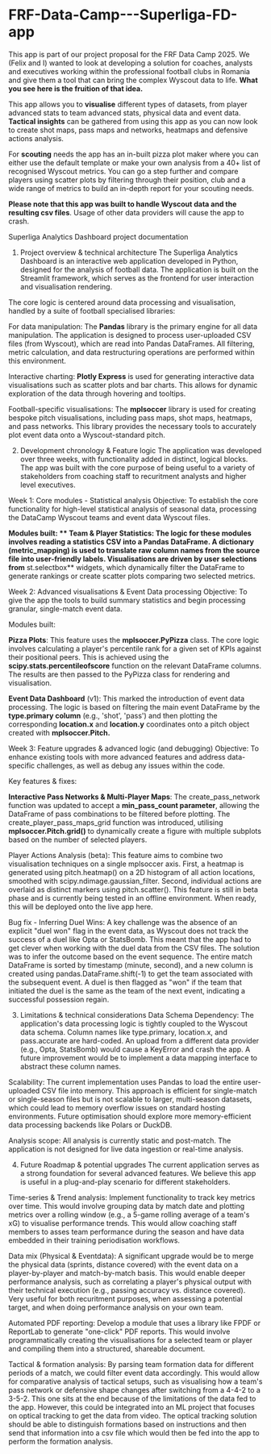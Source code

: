 # FRF-Data-Camp---Superliga-FD-app
This app is part of our project proposal for the FRF Data Camp 2025. We (Felix and I) wanted to look at developing a solution for coaches, analysts and executives working within the professional football clubs in Romania and give them a tool that can bring the complex Wyscout data to life. **What you see here is the fruition of that idea.**

This app allows you to **visualise** different types of datasets, from player advanced stats to team advanced stats, physical data and event data. 
**Tactical insights** can be gathered from using this app as you can now look to create shot maps, pass maps and networks, heatmaps and defensive actions analysis. 

For **scouting** needs the app has an in-built pizza plot maker where you can either use the default template or make your own analysis from a 40+ list of recognised Wyscout metrics. You can go a step further and compare players using scatter plots by filtering through their position, club and a wide range of metrics to build an in-depth report for your scouting needs.

**Please note that this app was built to handle Wyscout data and the resulting csv files**. 
Usage of other data providers will cause the app to crash.

Superliga Analytics Dashboard project documentation 

1. Project overview & technical architecture
The Superliga Analytics Dashboard is an interactive web application developed in Python, designed for the analysis of football data. The application is built on the Streamlit framework, which serves as the frontend for user interaction and visualisation rendering. 

The core logic is centered around data processing and visualisation, handled by a suite of football specialised libraries:

For data manipulation: The **Pandas** library is the primary engine for all data manipulation. The application is designed to process user-uploaded CSV files (from Wyscout), which are read into Pandas DataFrames. All filtering, metric calculation, and data restructuring operations are performed within this environment.

Interactive charting: **Plotly Express** is used for generating interactive data visualisations such as scatter plots and bar charts. This allows for dynamic exploration of the data through hovering and tooltips.

Football-specific visualisations: The **mplsoccer** library is used for creating bespoke pitch visualisations, including pass maps, shot maps, heatmaps, and pass networks. This library provides the necessary tools to accurately plot event data onto a Wyscout-standard pitch.

2. Development chronology & Feature logic
The application was developed over three weeks, with functionality added in distinct, logical blocks. The app was built with the core purpose of being useful to a variety of stakeholders from coaching staff to recuritment analysts and higher level executives.

Week 1: Core modules - Statistical analysis
Objective: To establish the core functionality for high-level statistical analysis of seasonal data, processing the DataCamp Wyscout teams and event data Wyscout files.

**Modules built:
**
Team & Player Statistics: The logic for these modules involves reading a statistics CSV into a Pandas DataFrame. A dictionary (metric_mapping) is used to translate raw column names from the source file into user-friendly labels. Visualisations are driven by user selections from** st.selectbox** widgets, which dynamically filter the DataFrame to generate rankings or create scatter plots comparing two selected metrics.

Week 2: Advanced visualisations & Event Data processing
Objective: To give the app the tools to build summary statistics and begin processing granular, single-match event data.

Modules built:

**Pizza Plots**: This feature uses the **mplsoccer.PyPizza** class. The core logic involves calculating a player's percentile rank for a given set of KPIs against their positional peers. This is achieved using the **scipy.stats.percentileofscore** function on the relevant DataFrame columns. The results are then passed to the PyPizza class for rendering and visualisation.

**Event Data Dashboard** (v1): This marked the introduction of event data processing. The logic is based on filtering the main event DataFrame by the **type.primary column** (e.g., 'shot', 'pass') and then plotting the corresponding **location.x** and **location.y** coordinates onto a pitch object created with **mplsoccer.Pitch.**

Week 3: Feature upgrades & advanced logic (and debugging)
Objective: To enhance existing tools with more advanced features and address data-specific challenges, as well as debug any issues within the code.

Key features & fixes:

**Interactive Pass Networks & Multi-Player Maps**: The create_pass_network function was updated to accept a **min_pass_count parameter**, allowing the DataFrame of pass combinations to be filtered before plotting. The create_player_pass_maps_grid function was introduced, utilising **mplsoccer.Pitch.grid()** to dynamically create a figure with multiple subplots based on the number of selected players.

Player Actions Analysis (beta): This feature aims to combine two visualisation techniques on a single mplsoccer axis. First, a heatmap is generated using pitch.heatmap() on a 2D histogram of all action locations, smoothed with scipy.ndimage.gaussian_filter. Second, individual actions are overlaid as distinct markers using pitch.scatter(). This feature is still in beta phase and is currently being tested in an offline environment. When ready, this will be deployed onto the live app here.

Bug fix - Inferring Duel Wins: A key challenge was the absence of an explicit "duel won" flag in the event data, as Wyscout does not track the success of a duel like Opta or StatsBomb. This meant that the app had to get clever when working with the duel data from the CSV files. The solution was to infer the outcome based on the event sequence. The entire match DataFrame is sorted by timestamp (minute, second), and a new column is created using pandas.DataFrame.shift(-1) to get the team associated with the subsequent event. A duel is then flagged as "won" if the team that initiated the duel is the same as the team of the next event, indicating a successful possession regain.

3. Limitations & technical considerations
Data Schema Dependency: The application's data processing logic is tightly coupled to the Wyscout data schema. Column names like type.primary, location.x, and pass.accurate are hard-coded. An upload from a different data provider (e.g., Opta, StatsBomb) would cause a KeyError and crash the app. A future improvement would be to implement a data mapping interface to abstract these column names.

Scalability: The current implementation uses Pandas to load the entire user-uploaded CSV file into memory. This approach is efficient for single-match or single-season files but is not scalable to larger, multi-season datasets, which could lead to memory overflow issues on standard hosting environments. Future optimisation should explore more memory-efficient data processing backends like Polars or DuckDB.

Analysis scope: All analysis is currently static and post-match. The application is not designed for live data ingestion or real-time analysis.

4. Future Roadmap & potential upgrades
The current application serves as a strong foundation for several advanced features. We believe this app is useful in a plug-and-play scenario for different stakeholders.

Time-series & Trend analysis: Implement functionality to track key metrics over time. This would involve grouping data by match date and plotting metrics over a rolling window (e.g., a 5-game rolling average of a team's xG) to visualise performance trends. This would allow coaching staff members to asses team performance during the season and have data embedded in their training periodisation workflows.

Data mix (Physical & Eventdata): A significant upgrade would be to merge the physical data (sprints, distance covered) with the event data on a player-by-player and match-by-match basis. This would enable deeper performance analysis, such as correlating a player's physical output with their technical execution (e.g., passing accuracy vs. distance covered). Very useful for both recuritment purposes, when assessing a potential target, and when doing performance analysis on your own team.

Automated PDF reporting: Develop a module that uses a library like FPDF or ReportLab to generate "one-click" PDF reports. This would involve programmatically creating the visualisations for a selected team or player and compiling them into a structured, shareable document.

Tactical & formation analysis: By parsing team formation data for different periods of a match, we could filter event data accordingly. This would allow for comparative analysis of tactical setups, such as visualising how a team's pass network or defensive shape changes after switching from a 4-4-2 to a 3-5-2. This one sits at the end because of the limitations of the data fed to the app. However, this could be integrated into an ML project that focuses on optical tracking to get the data from video. The optical tracking solution should be able to distinguish formations based on instructions and then send that information into a csv file which would then be fed into the app to perform the formation analysis.
